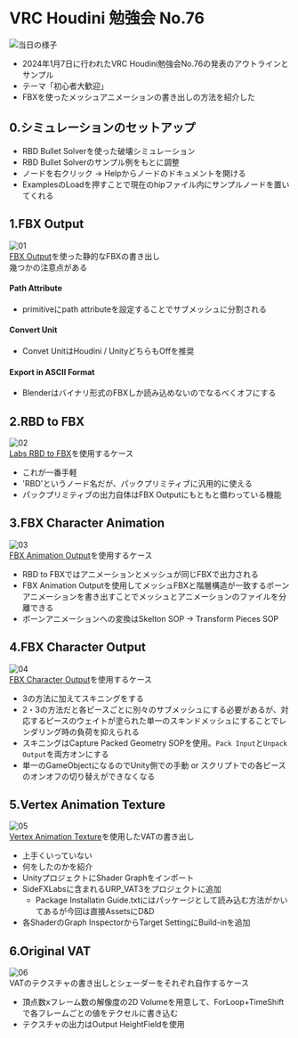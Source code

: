 # VRC Houdini 勉強会 No.76
![当日の様子](Images/VRC_Photo.png) 

- 2024年1月7日に行われたVRC Houdini勉強会No.76の発表のアウトラインとサンプル
- テーマ「初心者大歓迎」
- FBXを使ったメッシュアニメーションの書き出しの方法を紹介した

## 0.シミュレーションのセットアップ
- RBD Bullet Solverを使った破壊シミュレーション
- RBD Bullet Solverのサンプル例をもとに調整
- ノードを右クリック -> Helpからノードのドキュメントを開ける
- ExamplesのLoadを押すことで現在のhipファイル内にサンプルノードを置いてくれる
## 1.FBX Output
![01](Images/01_FBX_Output.png)     
[FBX Output](https://www.sidefx.com/ja/docs/houdini/nodes/top/ropfbx.html)を使った静的なFBXの書き出し   
幾つかの注意点がある
#### Path Attribute
- primitiveにpath attributeを設定することでサブメッシュに分割される
#### Convert Unit
- Convet UnitはHoudini / UnityどちらもOffを推奨
#### Export in ASCII Format
- Blenderはバイナリ形式のFBXしか読み込めないのでなるべくオフにする
## 2.RBD to FBX
![02](Images/02_RBD_to_FBX.png)     
[Labs RBD to FBX](https://www.sidefx.com/ja/docs/houdini/nodes/out/labs--rbd_to_fbx-2.0.html)を使用するケース  
- これが一番手軽
- 'RBD'というノード名だが、パックプリミティブに汎用的に使える
- パックプリミティブの出力自体はFBX Outputにもともと備わっている機能
## 3.FBX Character Animation
![03](Images/03_FBX_Character_Animation.png)    
[FBX Animation Output](https://www.sidefx.com/ja/docs/houdini/nodes/sop/kinefx--rop_fbxanimoutput.html)を使用するケース  
- RBD to FBXではアニメーションとメッシュが同じFBXで出力される  
- FBX Animation Outputを使用してメッシュFBXと階層構造が一致するボーンアニメーションを書き出すことでメッシュとアニメーションのファイルを分離できる
- ボーンアニメーションへの変換はSkelton SOP -> Transform Pieces SOP
## 4.FBX Character Output
![04](Images/04_FBX_Character_Output.png)   
[FBX Character Output](https://www.sidefx.com/ja/docs/houdini/nodes/sop/kinefx--rop_fbxcharacteroutput.html)を使用するケース
- 3の方法に加えてスキニングをする
- 2・3の方法だと各ピースごとに別々のサブメッシュにする必要があるが、対応するピースのウェイトが塗られた単一のスキンドメッシュにすることでレンダリング時の負荷を抑えられる
- スキニングはCapture Packed Geometry SOPを使用。`Pack Input`と`Unpack Output`を両方オンにする
- 単一のGameObjectになるのでUnity側での手動 or スクリプトでの各ピースのオンオフの切り替えができなくなる
## 5.Vertex Animation Texture
![05](Images/04_FBX_Character_Output.png)   
[Vertex Animation Texture](https://www.sidefx.com/ja/docs/houdini/nodes/out/labs--vertex_animation_textures-3.0.html)を使用したVATの書き出し
- 上手くいっていない
- 何をしたのかを紹介
- UnityプロジェクトにShader Graphをインポート
- SideFXLabsに含まれるURP_VAT3をプロジェクトに追加
    - Package Installatin Guide.txtにはパッケージとして読み込む方法がかいてあるが今回は直接AssetsにD&D
- 各ShaderのGraph InspectorからTarget SettingにBuild-inを追加
## 6.Original VAT
![06](Images/06_Original_VAT.png)   
VATのテクスチャの書き出しとシェーダーをそれぞれ自作するケース
- 頂点数xフレーム数の解像度の2D Volumeを用意して、ForLoop+TimeShiftで各フレームごとの値をテクセルに書き込む
- テクスチャの出力はOutput HeightFieldを使用